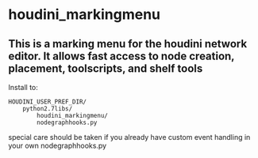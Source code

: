 # houdini_markingmenu
## This is a marking menu for the houdini network editor. It allows fast access to node creation, placement, toolscripts, and shelf tools

Install to:
```
HOUDINI_USER_PREF_DIR/
    python2.7libs/
        houdini_markingmenu/
        nodegraphhooks.py
```
special care should be taken if you already have custom event handling in your own nodegraphhooks.py